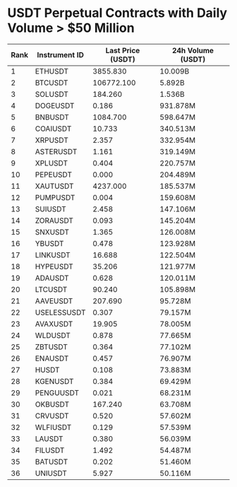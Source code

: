 # USDT Perpetual Contracts with Daily Volume > $50 Million

| Rank | Instrument ID | Last Price (USDT) | 24h Volume (USDT) |
|------|---------------|-------------------|-------------------|
| 1 | ETHUSDT | 3855.830 | 10.009B |
| 2 | BTCUSDT | 106772.100 | 5.892B |
| 3 | SOLUSDT | 184.260 | 1.536B |
| 4 | DOGEUSDT | 0.186 | 931.878M |
| 5 | BNBUSDT | 1084.700 | 598.647M |
| 6 | COAIUSDT | 10.733 | 340.513M |
| 7 | XRPUSDT | 2.357 | 332.954M |
| 8 | ASTERUSDT | 1.161 | 319.149M |
| 9 | XPLUSDT | 0.404 | 220.757M |
| 10 | PEPEUSDT | 0.000 | 204.489M |
| 11 | XAUTUSDT | 4237.000 | 185.537M |
| 12 | PUMPUSDT | 0.004 | 159.608M |
| 13 | SUIUSDT | 2.458 | 147.106M |
| 14 | ZORAUSDT | 0.093 | 145.204M |
| 15 | SNXUSDT | 1.365 | 126.008M |
| 16 | YBUSDT | 0.478 | 123.928M |
| 17 | LINKUSDT | 16.688 | 122.504M |
| 18 | HYPEUSDT | 35.206 | 121.977M |
| 19 | ADAUSDT | 0.628 | 120.011M |
| 20 | LTCUSDT | 90.240 | 105.898M |
| 21 | AAVEUSDT | 207.690 | 95.728M |
| 22 | USELESSUSDT | 0.307 | 79.157M |
| 23 | AVAXUSDT | 19.905 | 78.005M |
| 24 | WLDUSDT | 0.878 | 77.665M |
| 25 | ZBTUSDT | 0.364 | 77.102M |
| 26 | ENAUSDT | 0.457 | 76.907M |
| 27 | HUSDT | 0.108 | 73.883M |
| 28 | KGENUSDT | 0.384 | 69.429M |
| 29 | PENGUUSDT | 0.021 | 68.231M |
| 30 | OKBUSDT | 167.240 | 63.708M |
| 31 | CRVUSDT | 0.520 | 57.602M |
| 32 | WLFIUSDT | 0.129 | 57.539M |
| 33 | LAUSDT | 0.380 | 56.039M |
| 34 | FILUSDT | 1.492 | 54.487M |
| 35 | BATUSDT | 0.202 | 51.460M |
| 36 | UNIUSDT | 5.927 | 50.116M |
